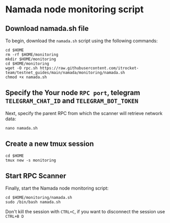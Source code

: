 # Namada node monitoring script

## Download namada.sh file
To begin, download the `namada.sh` script using the following commands:
```
cd $HOME
rm -rf $HOME/monitoring
mkdir $HOME/monitoring
cd $HOME/monitoring
wget -O rpc.sh https://raw.githubusercontent.com/itrocket-team/testnet_guides/main/namada/monitoring/namada.sh
chmod +x namada.sh
```

## Specify the Your node `RPC port`, telegram `TELEGRAM_CHAT_ID` and `TELEGRAM_BOT_TOKEN`
Next, specify the parent RPC from which the scanner will retrieve network data:
```
nano namada.sh
```

## Create a new tmux session 
```
cd $HOME
tmux new -s monitoring
```

## Start RPC Scanner
Finally, start the Namada node monitoring script:
```
cd $HOME/monitoring/namada.sh
sudo /bin/bash namada.sh
```

Don't kill the session with `CTRL+C`, if you want to disconnect the session use `CTRL+B D`
